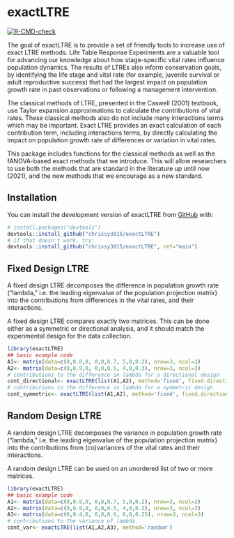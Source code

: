 
<!-- README.md is generated from README.Rmd. Please edit that file -->

# exactLTRE

<!-- badges: start -->

[![R-CMD-check](https://github.com/chrissy3815/exactLTRE/workflows/R-CMD-check/badge.svg)](https://github.com/chrissy3815/exactLTRE/actions)
<!-- badges: end -->

The goal of exactLTRE is to provide a set of friendly tools to increase
use of exact LTRE methods. Life Table Response Experiments are a
valuable tool for advancing our knowledge about how stage-specific vital
rates influence population dynamics. The results of LTREs also inform
conservation goals, by identifying the life stage and vital rate (for
example, juvenile survival or adult reproductive success) that had the
largest impact on population growth rate in past observations or
following a management intervention.

The classical methods of LTRE, presented in the Caswell (2001) textbook,
use Taylor expansion approximations to calculate the contributions of
vital rates. These classical methods also do not include many
interactions terms which may be important. Exact LTRE provides an exact
calculation of each contribution term, including interactions terms, by
directly calculating the impact on population growth rate of differences
or variation in vital rates.

This package includes functions for the classical methods as well as the
fANOVA-based exact methods that we introduce. This will allow
researchers to use both the methods that are standard in the literature
up until now (2021), and the new methods that we encourage as a new
standard.

## Installation

You can install the development version of exactLTRE from
[GitHub](https://github.com/) with:

``` r
# install.packages("devtools")
devtools::install_github("chrissy3815/exactLTRE")
# if that doesn't work, try:
devtools::install_github("chrissy3815/exactLTRE", ref="main")
```

## Fixed Design LTRE

A fixed design LTRE decomposes the difference in population growth rate
(“lambda,” i.e. the leading eigenvalue of the population projection
matrix) into the contributions from differences in the vital rates, and
their interactions.

A fixed design LTRE compares exactly two matrices. This can be done
either as a symmetric or directional analysis, and it should match the
experimental design for the data collection.

``` r
library(exactLTRE)
## basic example code
A1<- matrix(data=c(0,0.8,0, 0,0,0.7, 5,0,0.2), nrow=3, ncol=3)
A2<- matrix(data=c(0,0.9,0, 0,0,0.5, 4,0,0.3), nrow=3, ncol=3)
# contributions to the difference in lambda for a directional design
cont_directional<- exactLTRE(list(A1,A2), method='fixed', fixed.directional=TRUE) 
# contributions to the difference in lambda for a symmetric design
cont_symmetric<- exactLTRE(list(A1,A2), method='fixed', fixed.directional=FALSE)
```

## Random Design LTRE

A random design LTRE decomposes the variance in population growth rate
(“lambda,” i.e. the leading eigenvalue of the population projection
matrix) into the contributions from (co)variances of the vital rates and
their interactions.

A random design LTRE can be used on an unordered list of two or more
matrices.

``` r
library(exactLTRE)
## basic example code
A1<- matrix(data=c(0,0.8,0, 0,0,0.7, 5,0,0.2), nrow=3, ncol=3)
A2<- matrix(data=c(0,0.9,0, 0,0,0.5, 4,0,0.3), nrow=3, ncol=3)
A3<- matrix(data=c(0,0.4,0, 0,0,0.6, 6,0,0.25), nrow=3, ncol=3)
# contributions to the variance of lambda
cont_var<- exactLTRE(list(A1,A2,A3), method='random')
```

<!-- What is special about using `README.Rmd` instead of just `README.md`? You can include R chunks like so: -->
<!-- ```{r cars} -->
<!-- summary(cars) -->
<!-- ``` -->
<!-- You'll still need to render `README.Rmd` regularly, to keep `README.md` up-to-date. `devtools::build_readme()` is handy for this. You could also use GitHub Actions to re-render `README.Rmd` every time you push. An example workflow can be found here: <https://github.com/r-lib/actions/tree/v1/examples>. -->
<!-- You can also embed plots, for example: -->
<!-- ```{r pressure, echo = FALSE} -->
<!-- plot(pressure) -->
<!-- ``` -->
<!-- In that case, don't forget to commit and push the resulting figure files, so they display on GitHub and CRAN. -->
